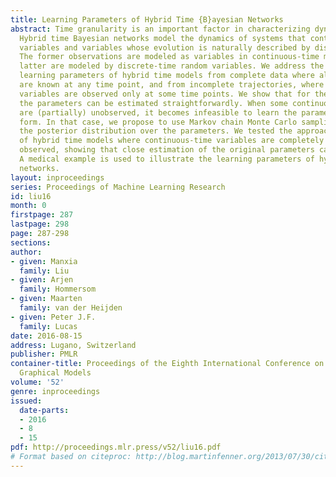 ```yaml
---
title: Learning Parameters of Hybrid Time {B}ayesian Networks
abstract: Time granularity is an important factor in characterizing dynamical systems.
  Hybrid time Bayesian networks model the dynamics of systems that contain both irregularly-timed
  variables and variables whose evolution is naturally described by discrete time.
  The former observations are modeled as variables in continuous-time manner and the
  latter are modeled by discrete-time random variables. We address the problem of
  learning parameters of hybrid time models from complete data where all the states
  are known at any time point, and from incomplete trajectories, where continuous-time
  variables are observed only at some time points. We show that for the complete case,
  the parameters can be estimated straightforwardly. When some continuous-time variables
  are (partially) unobserved, it becomes infeasible to learn the parameters in closed
  form. In that case, we propose to use Markov chain Monte Carlo sampling to estimate
  the posterior distribution over the parameters. We tested the approach on a number
  of hybrid time models where continuous-time variables are completely or partially
  observed, showing that close estimation of the original parameters can be recovered.
  A medical example is used to illustrate the learning parameters of hybrid time Bayesian
  networks.
layout: inproceedings
series: Proceedings of Machine Learning Research
id: liu16
month: 0
firstpage: 287
lastpage: 298
page: 287-298
sections: 
author:
- given: Manxia
  family: Liu
- given: Arjen
  family: Hommersom
- given: Maarten
  family: van der Heijden
- given: Peter J.F.
  family: Lucas
date: 2016-08-15
address: Lugano, Switzerland
publisher: PMLR
container-title: Proceedings of the Eighth International Conference on Probabilistic
  Graphical Models
volume: '52'
genre: inproceedings
issued:
  date-parts:
  - 2016
  - 8
  - 15
pdf: http://proceedings.mlr.press/v52/liu16.pdf
# Format based on citeproc: http://blog.martinfenner.org/2013/07/30/citeproc-yaml-for-bibliographies/
---
```

